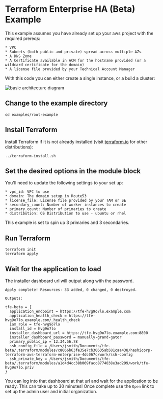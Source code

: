 # Terraform Enterprise HA (Beta) Example

This example assumes you have already set up your aws project with the required prereqs:

	* VPC
	* Subnets (both public and private) spread across multiple AZs
	* A DNS Zone
	* A Certificate available in ACM for the hostname provided (or a wildcard certificate for the domain)
	* A license file provided by your Technical Account Manager

With this code you can either create a single instance, or a build a cluster:

![basic architecture diagram](https://github.com/hashicorp/terraform-aws-terraform-enterprise/blob/v0.0.1-beta/assets/aws_diagram.jpg?raw=true)

## Change to the example directory

```
cd examples/root-example
```

## Install Terraform

Install Terraform if it is not already installed (visit [terraform.io](https://terraform.io) for other distributions):

```
../terraform-install.sh
```

## Set the desired options in the module block

You'll need to update the following settings to your set up:

	* vpc_id: VPC to use
	* domain: The domain setup in Route53
	* license_file: License file provided by your TAM or SE
	* secondary_count: Number of worker instances to create
	* primary_count: Number of primaries to create
	* distribution: OS Distribution to use - ubuntu or rhel

 This example is set to spin up 3 primaries and 3 secondaries.

## Run Terraform
```
terraform init
terraform apply
```

## Wait for the application to load

The installer dashboard url will output along with the password.

```
Apply complete! Resources: 33 added, 0 changed, 0 destroyed.

Outputs:

tfe-beta = {
  application_endpoint = https://tfe-hvg9o7lo.example.com
  application_health_check = https://tfe-hvg9o7lo.example.com/_health_check
  iam_role = tfe-hvg9o7lo
  install_id = hvg9o7lo
  installer_dashboard_url = https://tfe-hvg9o7lo.example.com:8800
  installer_dashboard_password = manually-grand-gator
  primary_public_ip = 12.34.56.78
  ssh_config_file = /Users/jsmith/Documents/tfe-beta/.terraform/modules/c8066b63fe35e7cb30635ab501caa438/hashicorp-terraform-aws-terraform-enterprise-4dc067c/work/ssh-config
  ssh_private_key = /Users/jsmith/Documents/tfe-beta/.terraform/modules/a1d4d4cc38b069facc8774038e3ad299/work/tfe-hvg9o7lo.priv
}
```

You can log into that dashboard at that url and wait for the application to be ready. This can take up to 30 minutes! Once complete use the `Open` link to set up the admin user and initial organization.
